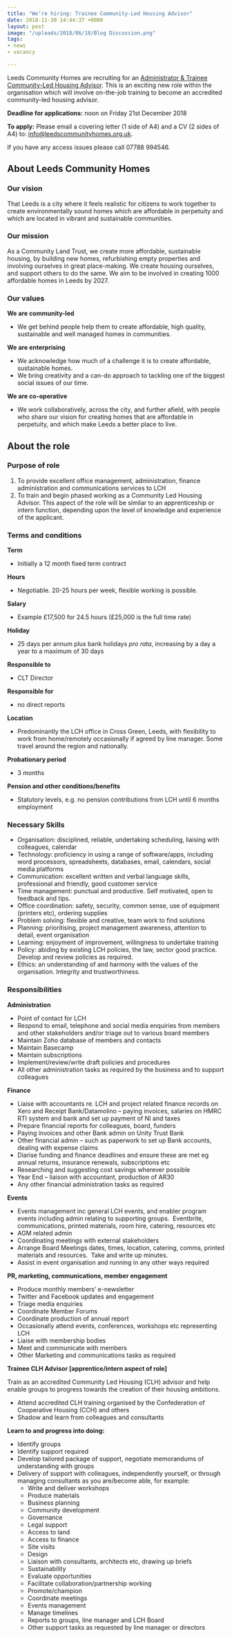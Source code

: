 ```yaml
---
title: "We’re hiring: Trainee Community-Led Housing Advisor"
date: 2018-11-30 14:44:37 +0000
layout: post
image: "/uploads/2018/06/18/Blog Discussion.png"
tags:
- news
- vacancy

---
```

Leeds Community Homes are recruiting for an <u>Administrator & Trainee Community-Led Housing Advisor</u>. This is an exciting new role within the organisation which will involve on-the-job training to become an accredited community-led housing advisor.

**Deadline for applications:** noon on Friday 21st December 2018

**To apply:** Please email a covering letter (1 side of A4) and a CV (2 sides of A4) to: [info@leedscommunityhomes.org.uk](mailto:info@leedscommunityhomes.org.uk).

If you have any access issues please call 07788 994546.

## About Leeds Community Homes

### Our vision

That Leeds is a city where it feels realistic for citizens to work together to create environmentally sound homes which are affordable in perpetuity and which are located in vibrant and sustainable communities.

### Our mission

As a Community Land Trust, we create more affordable, sustainable housing, by building new homes, refurbishing empty properties and involving ourselves in great place-making. We create housing ourselves, and support others to do the same. We aim to be involved in creating 1000 affordable homes in Leeds by 2027.

### Our values

**We are community-led**

* We get behind people help them to create affordable, high quality, sustainable and well managed homes in communities.

**We are enterprising**

* We acknowledge how much of a challenge it is to create affordable, sustainable homes.
* We bring creativity and a can-do approach to tackling one of the biggest social issues of our time.

**We are co-operative**

* We work collaboratively, across the city, and further afield, with people who share our vision for creating homes that are affordable in perpetuity, and which make Leeds a better place to live.

## About the role

### Purpose of role

1. To provide excellent office management, administration, finance administration and communications services to LCH
2. To train and begin phased working as a Community Led Housing Advisor. This aspect of the role will be similar to an apprenticeship or intern function, depending upon the level of knowledge and experience of the applicant.

### Terms and conditions

**Term**
- Initially a 12 month fixed term contract

**Hours**
- Negotiable. 20-25 hours per week, flexible working is possible.

**Salary**
- Example £17,500 for 24.5 hours (£25,000 is the full time rate)

**Holiday**
- 25 days per annum plus bank holidays _pro rata_, increasing by a day a year to a maximum of 30 days

**Responsible to**
- CLT Director

**Responsible for**
- no direct reports

**Location**
- Predominantly the LCH office in Cross Green, Leeds, with flexibility to work from home/remotely occasionally if agreed by line manager. Some travel around the region and nationally.

**Probationary period**
- 3 months

**Pension and other conditions/benefits**
- Statutory levels, e.g. no pension contributions from LCH until 6 months employment

### Necessary Skills

* Organisation: disciplined, reliable, undertaking scheduling, liaising with colleagues, calendar
* Technology: proficiency in using a range of software/apps, including word processors, spreadsheets, databases, email, calendars, social media platforms
* Communication: excellent written and verbal language skills, professional and friendly, good customer service
* Time management: punctual and productive. Self motivated, open to feedback and tips.
* Office coordination: safety, security, common sense, use of equipment (printers etc), ordering supplies
* Problem solving: flexible and creative, team work to find solutions
* Planning: prioritising, project management awareness, attention to detail, event organisation
* Learning: enjoyment of improvement, willingness to undertake training
* Policy: abiding by existing LCH policies, the law, sector good practice. Develop and review policies as required.
* Ethics: an understanding of and harmony with the values of the organisation. Integrity and trustworthiness.

### Responsibilities

**Administration**

* Point of contact for LCH
* Respond to email, telephone and social media enquiries from members and other stakeholders and/or triage out to various board members
* Maintain Zoho database of members and contacts
* Maintain Basecamp
* Maintain subscriptions
* Implement/review/write draft policies and procedures
* All other administration tasks as required by the business and to support colleagues

**Finance**

* Liaise with accountants re. LCH and project related finance records on Xero and Receipt Bank/Datamolino – paying invoices, salaries on HMRC RTI system and bank and set up payment of NI and taxes
* Prepare financial reports for colleagues, board, funders
* Paying invoices and other Bank admin on Unity Trust Bank
* Other financial admin – such as paperwork to set up Bank accounts, dealing with expense claims
* Diarise funding and finance deadlines and ensure these are met eg annual returns, insurance renewals, subscriptions etc
* Researching and suggesting cost savings wherever possible
* Year End – liaison with accountant, production of AR30
* Any other financial administration tasks as required

**Events**

* Events management inc general LCH events, and enabler program events including admin relating to supporting groups.  Eventbrite, communications, printed materials, room hire, catering, resources etc
* AGM related admin
* Coordinating meetings with external stakeholders
* Arrange Board Meetings dates, times, location, catering, comms, printed materials and resources.  Take and write up minutes.
* Assist in event organisation and running in any other ways required

**PR, marketing, communications, member engagement**

* Produce monthly members’ e-newsletter
* Twitter and Facebook updates and engagement
* Triage media enquiries
* Coordinate Member Forums
* Coordinate production of annual report
* Occasionally attend events, conferences, workshops etc representing LCH
* Liaise with membership bodies
* Meet and communicate with members
* Other Marketing and communications tasks as required

**Trainee CLH Advisor \[apprentice/intern aspect of role\]**

Train as an accredited Community Led Housing (CLH) advisor and help enable groups to progress towards the creation of their housing ambitions.

* Attend accredited CLH training organised by the Confederation of Cooperative Housing (CCH) and others
* Shadow and learn from colleagues and consultants

**Learn to and progress into doing:**

* Identify groups
* Identify support required
* Develop tailored package of support, negotiate memorandums of understanding with groups
* Delivery of support with colleagues, independently yourself, or through managing consultants as you are/become able, for example:
  * Write and deliver workshops
  * Produce materials
  * Business planning
  * Community development
  * Governance
  * Legal support
  * Access to land
  * Access to finance
  * Site visits
  * Design
  * Liaison with consultants, architects etc, drawing up briefs
  * Sustainability
  * Evaluate opportunities
  * Facilitate collaboration/partnership working
  * Promote/champion
  * Coordinate meetings
  * Events management
  * Manage timelines
  * Reports to groups, line manager and LCH Board
  * Other support tasks as requested by line manager or directors